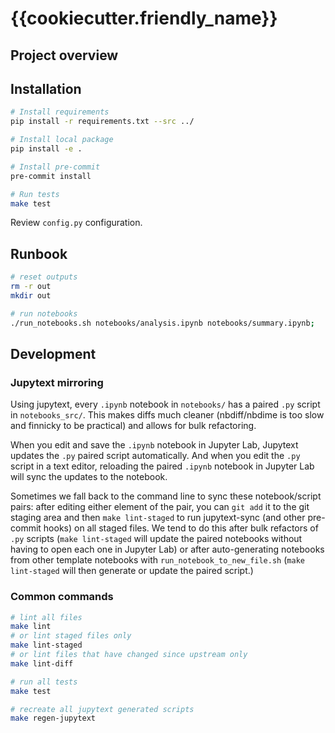 # {{cookiecutter.friendly_name}}

## Project overview

## Installation

```bash
# Install requirements
pip install -r requirements.txt --src ../

# Install local package
pip install -e .

# Install pre-commit
pre-commit install

# Run tests
make test
```

Review `config.py` configuration.

## Runbook

```bash
# reset outputs
rm -r out
mkdir out

# run notebooks
./run_notebooks.sh notebooks/analysis.ipynb notebooks/summary.ipynb;
```

## Development

### Jupytext mirroring

Using jupytext, every `.ipynb` notebook in `notebooks/` has a paired `.py` script in `notebooks_src/`. This makes diffs much cleaner (nbdiff/nbdime is too slow and finnicky to be practical) and allows for bulk refactoring.

When you edit and save the `.ipynb` notebook in Jupyter Lab, Jupytext updates the `.py` paired script automatically. And when you edit the `.py` script in a text editor, reloading the paired `.ipynb` notebook in Jupyter Lab will sync the updates to the notebook.

Sometimes we fall back to the command line to sync these notebook/script pairs: after editing either element of the pair, you can `git add` it to the git staging area and then `make lint-staged` to run jupytext-sync (and other pre-commit hooks) on all staged files. We tend to do this after bulk refactors of `.py` scripts (`make lint-staged` will update the paired notebooks without having to open each one in Jupyter Lab) or after auto-generating notebooks from other template notebooks with `run_notebook_to_new_file.sh` (`make lint-staged` will then generate or update the paired script.)

### Common commands

```bash
# lint all files
make lint
# or lint staged files only
make lint-staged
# or lint files that have changed since upstream only
make lint-diff

# run all tests
make test

# recreate all jupytext generated scripts
make regen-jupytext
```
